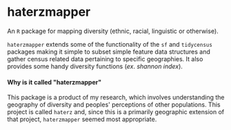 # haterzmapper

An `R` package for mapping diversity (ethnic, racial, linguistic or otherwise).

`haterzmapper` extends some of the functionality of the `sf` and `tidycensus` packages making it simple to subset simple feature data structures and gather census related data pertaining to specific geographies. It also provides some handy diversity functions (*ex*. *shannon index*).

#### Why is it called "haterzmapper"

This package is a product of my research, which involves understanding the geography of diversity and peoples' perceptions of other populations. This project is called `haterz` and, since this is a primarily geographic extension of that project, `haterzmapper` seemed most appropriate. 
